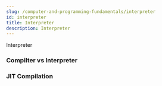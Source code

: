 ```yaml
---
slug: /computer-and-programming-fundamentals/interpreter
id: interpreter
title: Interpreter
description: Interpreter
---
```


Interpreter

### Compilter vs Interpreter

### JIT Compilation
